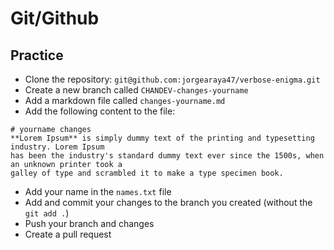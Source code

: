 
# Git/Github 

## Practice
- Clone the repository: `git@github.com:jorgearaya47/verbose-enigma.git`
- Create a new branch called `CHANDEV-changes-yourname` 
- Add a markdown file called `changes-yourname.md`
- Add the following content to the file: 
```
# yourname changes
**Lorem Ipsum** is simply dummy text of the printing and typesetting industry. Lorem Ipsum 
has been the industry's standard dummy text ever since the 1500s, when an unknown printer took a 
galley of type and scrambled it to make a type specimen book.
```
- Add your name in the `names.txt` file
- Add and commit your changes to the branch you created (without the `git add .`)
- Push your branch and changes
- Create a pull request
 